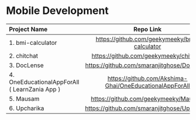 # Mobile Development

| **Project Name** |    **Repo Link**   |
| :---             |    :----:          |
| 1. bmi-calculator | https://github.com/geekymeeky/bmi-calculator |
| 2. chitchat | https://github.com/geekymeeky/chitchat |
| 3. DocLense | https://github.com/smaranjitghose/DocLense |
| 4. OneEducationalAppForAll ( LearnZania App ) | https://github.com/Akshima-Ghai/OneEducationalAppForAll |
| 5. Mausam | https://github.com/geekymeeky/Mausam |
| 6. Upcharika | https://github.com/smaranjitghose/Upcharika | 
